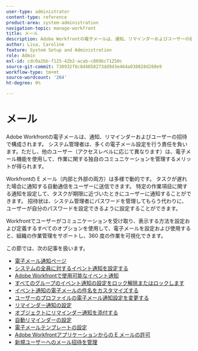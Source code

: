```yaml
---
user-type: administrator
content-type: reference
product-area: system-administration
navigation-topic: manage-workfront
title: メール
description: Adobe Workfrontの電子メールは、通知、リマインダーおよびユーザーの招待で構成されます。 システム管理者は、多くの電子メール設定を行う責任を負います。ただし、他のユーザー（アクセスレベルに応じて異なります）は、電子メール機能を使用して、作業に関する独自のコミュニケーションを管理するメリットが得られます。
author: Lisa, Caroline
feature: System Setup and Administration
role: Admin
exl-id: cdc0a2bb-f125-42b2-acab-c869bc71250c
source-git-commit: 730932f6c8d4658273dd943e464a038828d288e9
workflow-type: tm+mt
source-wordcount: '264'
ht-degree: 0%

---
```


# メール

Adobe Workfrontの電子メールは、通知、リマインダーおよびユーザーの招待で構成されます。 システム管理者は、多くの電子メール設定を行う責任を負います。ただし、他のユーザー（アクセスレベルに応じて異なります）は、電子メール機能を使用して、作業に関する独自のコミュニケーションを管理するメリットが得られます。

Workfrontの E メール（内部と外部の両方）は多様で動的です。 タスクが遅れた場合に通知する自動通信をユーザーに送信できます。 特定の作業項目に関する通知を設定して、タスクが期限に近づいたときにユーザーに通知することができます。 招待状は、システム管理者にパスワードを管理してもらう代わりに、ユーザーが自分のパスワードを設定できるように設定することができます。

Workfrontでユーザーがコミュニケーションを受け取り、表示する方法を設定および定義するすべてのオプションを使用して、電子メールを設定および使用すると、組織の作業管理をサポートし、360 度の作業を可視化できます。

この節では、次の記事を扱います。

* [電子メール通知ページ](../../../administration-and-setup/manage-workfront/emails/email-notifications-page.md)
* [システムの全員に対するイベント通知を設定する](../../../administration-and-setup/manage-workfront/emails/configure-event-notifications-for-everyone-in-the-system.md)
* [Adobe Workfrontで使用可能なイベント通知](../../../administration-and-setup/manage-workfront/emails/event-notifications-available-in-wf.md)
* [すべてのグループのイベント通知の設定をロック解除またはロックします](../../../administration-and-setup/manage-workfront/emails/unlock-configuration-of-event-notifications-for-groups.md)
* [イベント通知の電子メールの件名をカスタマイズする](../../../administration-and-setup/manage-workfront/emails/custom-email-subjects-event-notification.md)
* [ユーザーのプロファイルの電子メール通知設定を変更する](../../../administration-and-setup/manage-workfront/emails/modify-email-notification-settings-user-profiles.md)
* [リマインダー通知の設定](../../../administration-and-setup/manage-workfront/emails/set-up-reminder-notifications.md)
* [オブジェクトにリマインダー通知を添付する](../../../workfront-basics/using-notifications/attach-reminder-notification-object.md)
* [自動リマインダーの設定](../../../administration-and-setup/manage-workfront/emails/setting-up-automatic-reminders.md)
* [電子メールテンプレートの設定](../../../administration-and-setup/manage-workfront/emails/configure-email-templates.md)
* [Adobe Workfrontアプリケーションからの E メールの許可](../../../administration-and-setup/manage-workfront/emails/allow-emails-from-wf-app.md)
* [新規ユーザーへのメール招待を管理](../../../administration-and-setup/manage-workfront/emails/manage-email-invitations.md)
